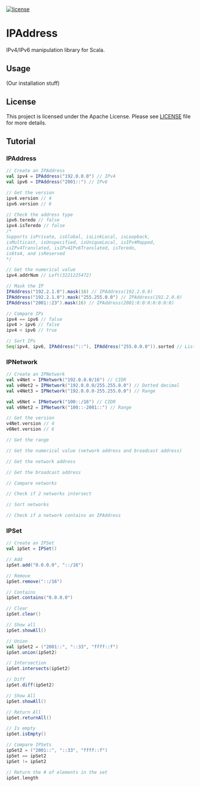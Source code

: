[![license](https://img.shields.io/badge/license-Apache_2.0-blue.svg)](https://github.com/jshalaby510/SparkIP/blob/main/LICENSE)

# IPAddress
IPv4/IPv6 manipulation library for Scala.

## Usage
(Our installation stuff)

## License
This project is licensed under the Apache License. Please see [LICENSE](LICENSE) file for more details.

## Tutorial
### IPAddress
```scala
// Create an IPAddress
val ipv4 = IPAddress("192.0.0.0") // IPv4
val ipv6 = IPAddress("2001::") // IPv6

// Get the version
ipv4.version // 4
ipv6.version // 6

// Check the address type
ipv6.teredo // false
ipv4.isTeredo // false
/*
Supports isPrivate, isGlobal, isLinkLocal, isLoopback, 
isMulticast, isUnspecified, isUniqueLocal, isIPv4Mapped, 
isIPv4Translated, isIPv4IPv6Translated, isTeredo,
is6to4, and isReserved
*/

// Get the numerical value
ipv4.addrNum // Left(3221225472)

// Mask the IP
IPAddress("192.2.1.0").mask(16) // IPAddress(192.2.0.0)
IPAddress("192.2.1.0").mask("255.255.0.0") // IPAddress(192.2.0.0)
IPAddress("2001::23").mask(16) // IPAddress(2001:0:0:0:0:0:0:0)

// Compare IPs
ipv4 == ipv6 // false
ipv4 > ipv6 // false
ipv4 < ipv6 // true

// Sort IPs
Seq(ipv4, ipv6, IPAddress("::"), IPAddress("255.0.0.0")).sorted // List(IPAddress(192.0.0.0), IPAddress(255.0.0.0), IPAddress(::), IPAddress(2001::))
```
### IPNetwork
```scala
// Create an IPNetwork
val v4Net = IPNetwork("192.0.0.0/16") // CIDR
val v4Net2 = IPNetwork("192.0.0.0/255.255.0.0") // Dotted decimal
val v4Net3 = IPNetwork("192.0.0.0-255.255.0.0") // Range

val v6Net = IPNetwork("100::/16") // CIDR
val v6Net2 = IPNetwork("100::-2001::") // Range

// Get the version
v4Net.version // 4
v6Net.version // 6

// Get the range

// Get the numerical value (network address and broadcast address)

// Get the network address

// Get the broadcast address

// Compare networks

// Check if 2 networks intersect

// Sort networks

// Check if a network contains an IPAddress

```
### IPSet
```scala
// Create an IPSet
val ipSet = IPSet()

// Add
ipSet.add("0.0.0.0", "::/16")

// Remove
ipSet.remove("::/16")

// Contains
ipSet.contains("0.0.0.0")

// Clear
ipSet.clear()

// Show all
ipSet.showAll()

// Union
val ipSet2 = ("2001::", "::33", "ffff::f")
ipSet.union(ipSet2)

// Intersection
ipSet.intersects(ipSet2)

// Diff
ipSet.diff(ipSet2)

// Show All
ipSet.showAll()

// Return All
ipSet.returnAll()

// Is empty
ipSet.isEmpty()

// Compare IPSets
ipSet2 = ("2001::", "::33", "ffff::f")
ipSet == ipSet2
ipSet != ipSet2

// Return the # of elements in the set
ipSet.length
```